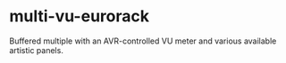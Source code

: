 # multi-vu-eurorack
Buffered multiple with an AVR-controlled VU meter and various available artistic panels. 
